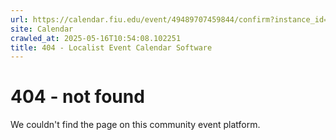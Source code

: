 ```yaml
---
url: https://calendar.fiu.edu/event/49489707459844/confirm?instance_id=49489707473164&return=https%3A%2F%2Fcalendar.fiu.edu%2Fcalendar%3Fevent_types%255B%255D%3D121721
site: Calendar
crawled_at: 2025-05-16T10:54:08.102251
title: 404 - Localist Event Calendar Software
---
```


# 404 - not found
We couldn't find the page on this community event platform.
